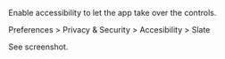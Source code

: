 Enable accessibility to let the app take over the controls. 

Preferences > Privacy & Security > Accesibility > Slate 

See screenshot.
